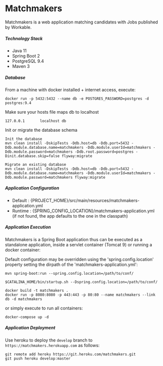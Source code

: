 # Matchmakers

Matchmakers is a web application matching candidates with Jobs published by Workable.


##### Technology Stack

* Java 11
* Spring Boot 2
* PostgreSQL 9.4
* Maven 3

##### Database

From a machine with docker installed + internet access, execute:

    docker run -p 5432:5432 --name db -e POSTGRES_PASSWORD=postgres -d postgres:9.4

Make sure your hosts file maps db to localhost

    127.0.0.1       localhost db

Init or migrate the database schema

    Init the database
    mvn clean install -DskipTests -Ddb.host=db -Ddb.port=5432 -Ddb.module.database.name=matchmakers -Ddb.module.userId=matchmakers -Ddb.module.password=matchmakers -Ddb.root.password=postgres -Dinit.database.skip=false flyway:migrate
    
    Migrate an existing database
    mvn clean install -DskipTests -Ddb.host=db -Ddb.port=5432 -Ddb.module.database.name=matchmakers -Ddb.module.userId=matchmakers -Ddb.module.password=matchmakers flyway:migrate

##### Application Configuration

* Default : {PROJECT_HOME}/src/main/resources/matchmakers-application.yml 
* Runtime : {SPRING_CONFIG_LOCATION}/matchmakers-application.yml (if not found, the app defaults to the one in the classpath)

##### Application Execution

Matchmakers is a Spring Boot application thus can be executed as a standalone application, inside a servlet container (Tomcat 9) or running a docker container:

Default configuration may be overridden using the 'spring.config.location' property setting the dirpath of the 'matchmakers-application.yml':

```
mvn spring-boot:run --spring.config.location=/path/to/conf/
```
```
$CATALINA_HOME/bin/startup.sh --Dspring.config.location=/path/to/conf/
```
```
docker build -t matchmakers .
docker run -p 8080:8080 -p 443:443 -p 80:80 --name matchmakers --link db -d matchmakers
```
or simply execute to run all containers:
```
docker-compose up -d
```
##### Application Deployment

Use heroku to deploy the `develop` branch to `https://matchmakers.herokuapp.com` as follows:
```
git remote add heroku https://git.heroku.com/matchmakers.git
git push heroku develop:master
```
